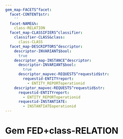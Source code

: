 ```yaml
---
gem_map-FACETS^facet:
  facet-CONTENT$str:
    ''
  facet-NAME&%:
    class-RELATION
  facet_map-CLASSIFIERS^classifier:
    classifier-CLASS&class:
      class-CLASS
  facet_map-DESCRIPTORS^descriptor:
    descriptor-INVARIANT$bool:
      true
    descriptor_map-INSTANCE^descriptor:
      descriptor-INVARIANT$bool:
        true
      descriptor_mapvec-REQUESTS^requestid$str:
        requestid-ENTITYreport:
          - ENTITY_REPORToperationid
    descriptor_mapvec-REQUESTS^requestid$str:
      requestid-ENTITYreport:
        - ENTITY_REPORToperationid
      requestid-INSTANTIATE:
        - INSTANTIATEoperationid
---
```

# Gem FED+class-RELATION


